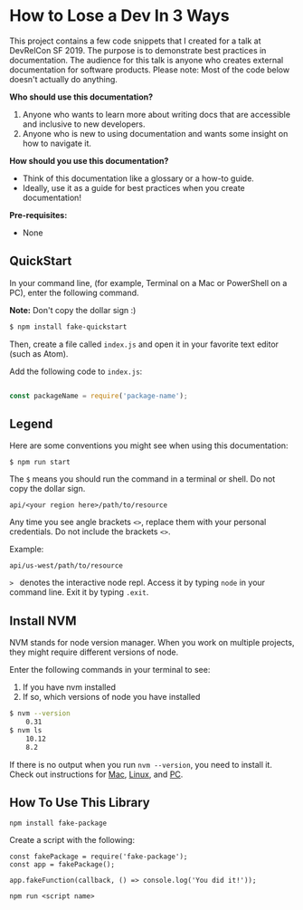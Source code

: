 # How to Lose a Dev In 3 Ways
This project contains a few code snippets that I created for a talk at DevRelCon SF 2019. The purpose is to demonstrate best practices in documentation. The audience for this talk is anyone who creates external documentation for software products. Please note: Most of the code below doesn't actually do anything.

**Who should use this documentation?**
1.  Anyone who wants to learn more about writing docs that are accessible and inclusive to new developers.
2.  Anyone who is new to using documentation and wants some insight on how to navigate it.

**How should you use this documentation?**
* Think of this documentation like a glossary or a how-to guide.
* Ideally, use it as a guide for best practices when you create documentation!

**Pre-requisites:**
* None

## QuickStart

In your command line, (for example, Terminal on a Mac or PowerShell on a PC), enter the following command.

**Note:** Don't copy the dollar sign :)

```sh
$ npm install fake-quickstart
```

Then, create a file called `index.js` and open it in your favorite text editor (such as Atom).

Add the following code to `index.js`:

```javascript

const packageName = require('package-name');

```

## Legend

Here are some conventions you might see when using this documentation:

`$ npm run start`

The `$` means you should run the command in a terminal or shell. Do not copy the dollar sign.

`api/<your region here>/path/to/resource`

Any time you see angle brackets `<>`, replace them with your personal credentials. Do not include the brackets `<>`.

Example:

`api/us-west/path/to/resource`

`> ` denotes the interactive node repl. Access it by typing `node` in your command line. Exit it by typing `.exit`.

## Install NVM

NVM stands for node version manager. When you work on multiple projects, they might require different versions of node.

Enter the following commands in your terminal to see:
1. If you have nvm installed
2. If so, which versions of node you have installed

```sh
$ nvm --version
    0.31
$ nvm ls
    10.12
    8.2
```

If there is no output when you run `nvm --version`, you need to install it. Check out instructions for [Mac](https://medium.com/@isaacjoe/best-way-to-install-and-use-nvm-on-mac-e3a3f6bc494d), [Linux](https://www.digitalocean.com/community/tutorials/how-to-install-node-js-on-ubuntu-16-04), and [PC](https://www.digitalocean.com/community/tutorials/how-to-install-node-js-on-ubuntu-16-04).


## How To Use This Library

```
npm install fake-package
```
Create a script with the following:
```
const fakePackage = require('fake-package');
const app = fakePackage();

app.fakeFunction(callback, () => console.log('You did it!'));
```

```
npm run <script name>
```
